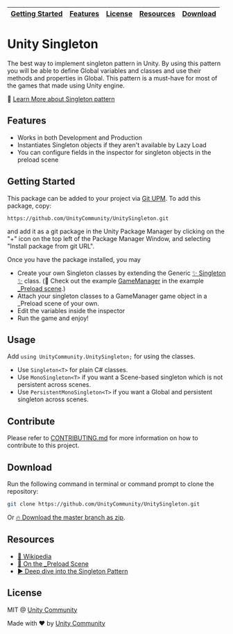 | [Getting Started](#getting-started) | [Features](#features) | [License](#license) | [Resources](#resources) | [Download](#download) |
|-------------------------------------|-----------------------|---------------------|-------------------------|-----------------------|

# Unity Singleton

The best way to implement singleton pattern in Unity. By using this pattern you will be able to define Global variables and classes and use their methods and properties in Global. This pattern is a must-have for most of the games that made using Unity engine.

:book: [Learn More about Singleton pattern](https://en.wikipedia.org/wiki/Singleton_pattern)

## Features

- Works in both Development and Production
- Instantiates Singleton objects if they aren't available by Lazy Load
- You can configure fields in the inspector for singleton objects in the preload scene

## Getting Started

This package can be added to your project via [Git UPM](https://docs.unity3d.com/6000.0/Documentation/Manual/upm-ui-giturl.html).
To add this package, copy:

```shell
https://github.com/UnityCommunity/UnitySingleton.git
```

and add it as a git package in the Unity Package Manager by clicking on the "+" icon on the top left of the Package Manager Window, and selecting "Install package from git URL".

Once you have the package installed, you may

- Create your own Singleton classes by extending the Generic [:sparkles: Singleton :sparkles:](Runtime/Scripts/Singleton.cs) class. (:rocket: Check out the example [GameManager](Samples/Scripts/GameManager.cs) in the example [_Preload scene](Samples/Scenes/_Preload.unity).)
- Attach your singleton classes to a GameManager game object in a _Preload scene of your own.
- Edit the variables inside the inspector
- Run the game and enjoy!

## Usage

Add `using UnityCommunity.UnitySingleton;` for using the classes.

- Use `Singleton<T>` for plain C# classes.
- Use `MonoSingleton<T>` if you want a Scene-based singleton which is not persistent across scenes.
- Use `PersistentMonoSingleton<T>` if you want a Global and persistent singleton across scenes.

## Contribute

Please refer to [CONTRIBUTING.md](CONTRIBUTING.md) for more information on how to contribute to this project.

## Download

Run the following command in terminal or command prompt to clone the repository:

```bash
git clone https://github.com/UnityCommunity/UnitySingleton.git
```

Or [:fire: Download the master branch as zip](https://github.com/UnityCommunity/UnitySingleton/archive/master.zip).

## Resources

- [:book: Wikipedia](https://en.wikipedia.org/wiki/Singleton_pattern)
- [:book: On the _Preload Scene](https://stackoverflow.com/questions/35890932/unity-game-manager-script-works-only-one-time/35891919#35891919)
- [:arrow_forward: Deep dive into the Singleton Pattern](https://www.youtube.com/watch?v=mpM0C6quQjs)

## License

MIT @ [Unity Community](https://github.com/UnityCommunity)

Made with :heart: by [Unity Community](https://github.com/UnityCommunity)
